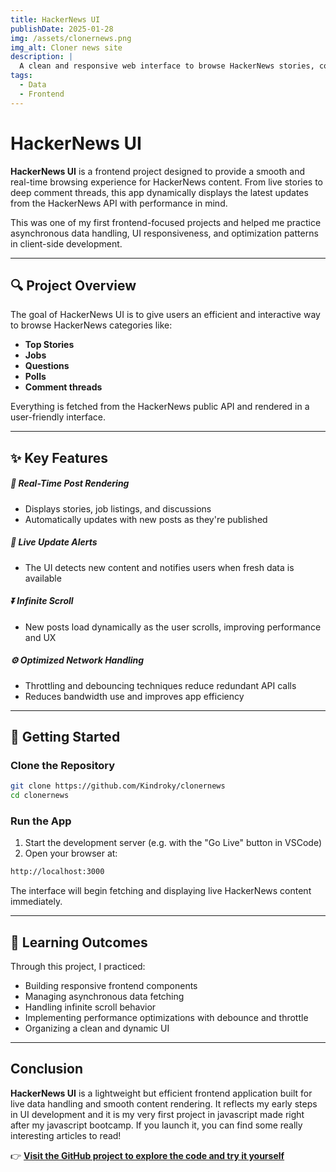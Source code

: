 ```yaml
---
title: HackerNews UI
publishDate: 2025-01-28
img: /assets/clonernews.png
img_alt: Cloner news site
description: |
  A clean and responsive web interface to browse HackerNews stories, comments, and updates in real-time with optimized performance.
tags:
  - Data
  - Frontend
---
```

# HackerNews UI 

**HackerNews UI** is a frontend project designed to provide a smooth and real-time browsing experience for HackerNews content. From live stories to deep comment threads, this app dynamically displays the latest updates from the HackerNews API with performance in mind.

This was one of my first frontend-focused projects and helped me practice asynchronous data handling, UI responsiveness, and optimization patterns in client-side development.

---

## 🔍 Project Overview

The goal of HackerNews UI is to give users an efficient and interactive way to browse HackerNews categories like:

- **Top Stories**
- **Jobs**
- **Questions**
- **Polls**
- **Comment threads**

Everything is fetched from the HackerNews public API and rendered in a user-friendly interface.

---

## ✨ Key Features

##### 📰 Real-Time Post Rendering

- Displays stories, job listings, and discussions
- Automatically updates with new posts as they're published

##### 🔁 Live Update Alerts

- The UI detects new content and notifies users when fresh data is available

##### ⏬ Infinite Scroll

- New posts load dynamically as the user scrolls, improving performance and UX

##### ⚙️ Optimized Network Handling

- Throttling and debouncing techniques reduce redundant API calls
- Reduces bandwidth use and improves app efficiency

---

## 🚀 Getting Started

### Clone the Repository

```bash
git clone https://github.com/Kindroky/clonernews
cd clonernews
```

### Run the App

1. Start the development server (e.g. with the "Go Live" button in VSCode)
2. Open your browser at:

```bash
http://localhost:3000
```

The interface will begin fetching and displaying live HackerNews content immediately.

---

## 🔑 Learning Outcomes

Through this project, I practiced:

- Building responsive frontend components
- Managing asynchronous data fetching
- Handling infinite scroll behavior
- Implementing performance optimizations with debounce and throttle
- Organizing a clean and dynamic UI

---

## Conclusion

**HackerNews UI** is a lightweight but efficient frontend application built for live data handling and smooth content rendering. It reflects my early steps in UI development and it is my very first project in javascript made right after my javascript bootcamp. If you launch it, you can find some really interesting articles to read!

👉 **[Visit the GitHub project to explore the code and try it yourself](https://github.com/Kindroky/clonernews)**